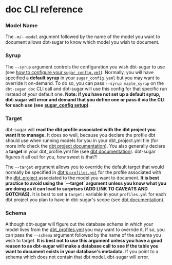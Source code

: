 # doc CLI reference

### Model Name

The `-m/--model` argument followed by the name of the model you want to document allows dbt-sugar to know which model you wish to document.

### Syrup

The `--syrup` argument controls the configuration you wish dbt-sugar to use \(see [how to configure your `sugar_config.yml`](../../installation-and-configuration/configuration/sugar-config.md)\). Normally, you will have specified a **default syrup** in your `sugar_config.yaml` but you may want to override it on-demand. To do so, you can pass `--syrup maple_syrup` on the `dbt-sugar doc` CLI call and dbt-sugar will use this config for that specific run instead of your default one. **Note: if you have not set up a default syrup, dbt-sugar will error and demand that you define one or pass it via the CLI for each use \(see** [**sugar\_config setup**](../../installation-and-configuration/configuration/sugar-config.md)**\)**.

### Target

dbt-sugar will **read the dbt profile associated with the dbt project you want it to manage.** It does so well, because you declare the profile dbt should use when running models for you in your dbt\_project.yml file \(for more info check the [dbt project documentation](https://docs.getdbt.com/reference/dbt_project.yml/)\). You also generally declare a **target** in your dbt\_profile.yml file \(see [dbt documentation](https://docs.getdbt.com/dbt-cli/configure-your-profile/)\). dbt-sugar figures it all out for you, how sweet is that?!

The `--target` argument allows you to override the default target that would normally be specified in [dbt's `profiles.yml`](https://docs.getdbt.com/dbt-cli/configure-your-profile/) for the profile associated with the [dbt\_project ](https://docs.getdbt.com/reference/dbt_project.yml/)associated to the model you want to document. **It is best practice to avoid using the \`--target\` argument unless you know what you are doing as it can lead to surprises \(ADD LINK TO CAVEATS AND GOTCHAS\).** It is best to set a `target:` variable in your `profiles.yml` for each dbt project you plan to have in dbt-sugar's scope \(see [dbt documentation](https://docs.getdbt.com/dbt-cli/configure-your-profile/)\).

### Schema

Although dbt-sugar will figure out the database schema in which your model lives from the [dbt\_profiles.yml](https://docs.getdbt.com/dbt-cli/configure-your-profile/) you may want to override it. If so, you can pass the `--schema` argument followed by the name of the schema you wish to target. **It is best not to use this argument unless you have a good reason to as dbt-sugar will make a database call to see if the table you want to document exists in your database's metadata.** If you point to a schema which does not contain that dbt model, dbt-sugar will error.


